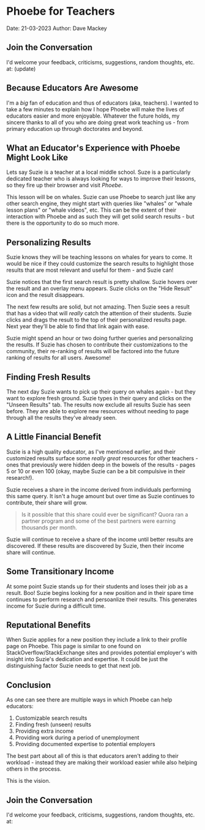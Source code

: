 # Phoebe for Teachers
Date: 21-03-2023
Author: Dave Mackey

## Join the Conversation
I'd welcome your feedback, criticisms, suggestions, random thoughts, etc. at: (update)

## Because Educators Are Awesome
I'm a *big* fan of education and thus of educators (aka, teachers). I wanted to take a few minutes to explain how I hope Phoebe will make the lives of educators easier and more enjoyable. Whatever the future holds, my sincere thanks to all of you who are doing great work teaching us - from primary education up through doctorates and beyond.

## What an Educator's Experience with Phoebe Might Look Like
Lets say Suzie is a teacher at a local middle school. Suze is a particularly dedicated teacher who is always looking for ways to improve their lessons, so they fire up their browser and visit *Phoebe*.

This lesson will be on whales. Suzie can use Phoebe to search just like any other search engine, they might start with queries like "whales" or "whale lesson plans" or "whale videos", etc. This can be the extent of their interaction with Phoebe and as such they will get solid search results - but there is the opportunity to do so much more.

## Personalizing Results
Suzie knows they will be teaching lessons on whales for years to come. It would be nice if they could customize the search results to highlight those results that are most relevant and useful for them - and Suzie can!

Suzie notices that the first search result is pretty shallow. Suzie hovers over the result and an overlay menu appears. Suzie clicks on the "Hide Result" icon and the result disappears.

The next few results are solid, but not amazing. Then Suzie sees a result that has a video that will *really* catch the attention of their students. Suzie clicks and drags the result to the top of their personalized results page. Next year they'll be able to find that link again with ease.

Suzie might spend an hour or two doing further queries and personalizing the results. If Suzie has chosen to contribute their customizations to the community, their re-ranking of results will be factored into the future ranking of results for all users. Awesome!

## Finding Fresh Results
The next day Suzie wants to pick up their query on whales again - but they want to explore fresh ground. Suzie types in their query and clicks on the "Unseen Results" tab. The results now exclude all results Suzie has seen before. They are able to explore new resources without needing to page through all the results they've already seen.

## A Little Financial Benefit
Suzie is a high quality educator, as I've mentioned earlier, and their customized results surface some *really great* resources for other teachers - ones that previously were hidden deep in the bowels of the results - pages 5 or 10 or even 100 (okay, maybe Suzie can be a bit compulsive in their research!).

Suzie receives a share in the income derived from individuals performing this same query. It isn't a huge amount but over time as Suzie continues to contribute, their share will grow.

> Is it possible that this share could ever be significant? Quora ran a partner program and some of the best partners were earning thousands per month. 

Suzie will continue to receive a share of the income until better results are discovered. If these results are discovered by Suzie, then their income share will continue.

## Some Transitionary Income
At some point Suzie stands up for their students and loses their job as a result. Boo! Suzie begins looking for a new position and in their spare time continues to perform research and persoanlize their results. This generates income for Suzie during a difficult time.

## Reputational Benefits
When Suzie applies for a new position they include a link to their profile page on Phoebe. This page is similar to one found on StackOverflow/StackExchange sites and provides potential employer's with insight into Suzie's dedication and expertise. It could be just the distinguishing factor Suzie needs to get that next job.

## Conclusion
As one can see there are multiple ways in which Phoebe can help educators:
1. Customizable search results
2. Finding fresh (unseen) results
3. Providing extra income
4. Providing work during a period of unemployment
5. Providing documented expertise to potential employers

The best part about all of this is that educators aren't adding to their workload - instead they are making their workload easier while also helping others in the process.

This is the vision.

## Join the Conversation
I'd welcome your feedback, criticisms, suggestions, random thoughts, etc. at: 